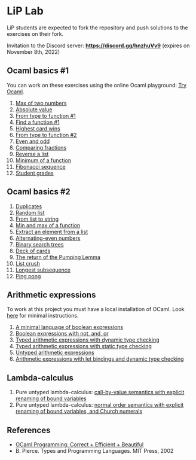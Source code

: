 # LiP Lab

LiP students are expected to fork the repository and push solutions to the exercises on their fork.

Invitation to the Discord server: **https://discord.gg/hnzhuVv9** (expires on November 8th, 2022)

## Ocaml basics #1

You can work on these exercises using the online Ocaml playground: [Try Ocaml](https://try.ocamlpro.com/).

1. [Max of two numbers](ocaml-basics/max-of-two/)
1. [Absolute value](ocaml-basics/absolute-value/)
1. [From type to function #1](ocaml-basics/fun-of-type-1/)
1. [Find a function #1](ocaml-basics/find-fun-1/)
1. [Highest card wins](ocaml-basics/highest-card-wins/)
1. [From type to function #2](ocaml-basics/fun-of-type-2/)
1. [Even and odd](ocaml-basics/even-odd/)
1. [Comparing fractions](ocaml-basics/fractions/)
1. [Reverse a list](ocaml-basics/rev-list)
1. [Minimum of a function](ocaml-basics/minfun)
1. [Fibonacci sequence](ocaml-basics/fibonacci-seq)
1. [Student grades](ocaml-basics/cumlaude)


## Ocaml basics #2

1. [Duplicates](ocaml-basics/dup)
1. [Random list](ocaml-basics/rnd-list)
1. [From list to string](ocaml-basics/string-of-list)
1. [Min and max of a function](ocaml-basics/minmax)
1. [Extract an element from a list](ocaml-basics/extract)
1. [Alternating-even numbers](ocaml-basics/alt-even)
1. [Binary search trees](ocaml-basics/binary-search-tree)
1. [Deck of cards](ocaml-basics/deck-of-cards)
1. [The return of the Pumping Lemma](ocaml-basics/pumping-lemma)
1. [List crush](ocaml-basics/list-crush)
1. [Longest subsequence](ocaml-basics/longsub)
1. [Ping pong](ocaml-basics/ping-pong)

## Arithmetic expressions

To work at this project you must have a local installation of OCaml. 
Look [here](install-ocaml) for minimal instructions.

1. [A minimal language of boolean expressions](expr/boolexpr)
1. [Boolean expressions with not, and, or](expr/andboolexpr)
1. [Typed arithmetic expressions with dynamic type checking](expr/arithexpr)
1. [Typed arithmetic expressions with static type checking](expr/sarithexpr)
1. [Untyped arithmetic expressions](expr/uarithexpr)
1. [Arithmetic expressions with let bindings and dynamic type checking](expr/letarithexpr)

## Lambda-calculus

1. Pure untyped lambda-calculus: [call-by-value semantics with explicit renaming of bound variables](lambda/untyped)
1. Pure untyped lambda-calculus: [normal order semantics with explicit renaming of bound variables, and Church numerals](lambda/church)

## References

- [OCaml Programming: Correct + Efficient + Beautiful](https://cs3110.github.io/textbook/cover.html)
- B. Pierce. Types and Programming Languages. MIT Press, 2002

